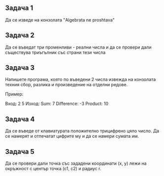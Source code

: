 Задача 1
--------
Да се изведе на конзолата "Algebrata ne proshtava"

Задача 2
--------
Да се въведат три променливи - реални числа и да се провери дали съществува триъгълник със страни тези числа

Задача 3
--------
Напишете програма, която по въведени 2 числа извежда на конзолата техния сбор, разлика и произведение на отделни редове.

Пример: 

Вход: 2 5
Изход:
Sum: 7
Difference: -3
Product: 10

Задача 4
--------
Да се въведе от клавиатурата положително трицифрено цяло число. Да се намерят и отпечатат цифрите му и да се намери сумата им.

Задача 5
--------
Да се провери дали точка със зададени координати (x, y) лежи на окръжност с център точка (c1, c2) и радиус r.